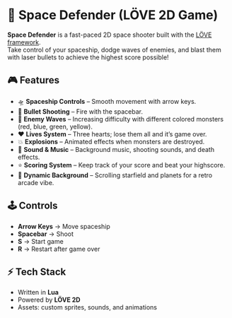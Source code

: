 # 🚀 Space Defender (LÖVE 2D Game)

**Space Defender** is a fast-paced 2D space shooter built with the [LÖVE framework](https://love2d.org/).  
Take control of your spaceship, dodge waves of enemies, and blast them with laser bullets to achieve the highest score possible!  

## 🎮 Features
- 🛸 **Spaceship Controls** – Smooth movement with arrow keys.  
- 🔫 **Bullet Shooting** – Fire with the spacebar.  
- 👾 **Enemy Waves** – Increasing difficulty with different colored monsters (red, blue, green, yellow).  
- ❤️ **Lives System** – Three hearts; lose them all and it’s game over.  
- 💥 **Explosions** – Animated effects when monsters are destroyed.  
- 🎵 **Sound & Music** – Background music, shooting sounds, and death effects.  
- ⭐ **Scoring System** – Keep track of your score and beat your highscore.  
- 🌌 **Dynamic Background** – Scrolling starfield and planets for a retro arcade vibe.  

## 🕹️ Controls
- **Arrow Keys** → Move spaceship  
- **Spacebar** → Shoot  
- **S** → Start game  
- **R** → Restart after game over  

## ⚡ Tech Stack
- Written in **Lua**  
- Powered by **LÖVE 2D**  
- Assets: custom sprites, sounds, and animations  
